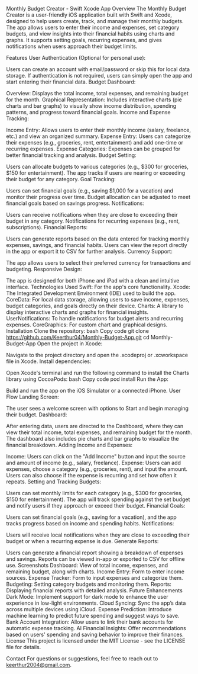 Monthly Budget Creator - Swift Xcode App
Overview
The Monthly Budget Creator is a user-friendly iOS application built with Swift and Xcode, designed to help users create, track, and manage their monthly budgets. The app allows users to enter their income and expenses, set category budgets, and view insights into their financial habits using charts and graphs. It supports setting goals, recurring expenses, and gives notifications when users approach their budget limits.

Features
User Authentication (Optional for personal use):

Users can create an account with email/password or skip this for local data storage.
If authentication is not required, users can simply open the app and start entering their financial data.
Budget Dashboard:

Overview: Displays the total income, total expenses, and remaining budget for the month.
Graphical Representation: Includes interactive charts (pie charts and bar graphs) to visually show income distribution, spending patterns, and progress toward financial goals.
Income and Expense Tracking:

Income Entry: Allows users to enter their monthly income (salary, freelance, etc.) and view an organized summary.
Expense Entry: Users can categorize their expenses (e.g., groceries, rent, entertainment) and add one-time or recurring expenses.
Expense Categories: Expenses can be grouped for better financial tracking and analysis.
Budget Setting:

Users can allocate budgets to various categories (e.g., $300 for groceries, $150 for entertainment).
The app tracks if users are nearing or exceeding their budget for any category.
Goal Tracking:

Users can set financial goals (e.g., saving $1,000 for a vacation) and monitor their progress over time.
Budget allocation can be adjusted to meet financial goals based on savings progress.
Notifications:

Users can receive notifications when they are close to exceeding their budget in any category.
Notifications for recurring expenses (e.g., rent, subscriptions).
Financial Reports:

Users can generate reports based on the data entered for tracking monthly expenses, savings, and financial habits.
Users can view the report directly in the app or export it to CSV for further analysis.
Currency Support:

The app allows users to select their preferred currency for transactions and budgeting.
Responsive Design:

The app is designed for both iPhone and iPad with a clean and intuitive interface.
Technologies Used
Swift: For the app's core functionality.
Xcode: The Integrated Development Environment (IDE) used to build the app.
CoreData: For local data storage, allowing users to save income, expenses, budget categories, and goals directly on their device.
Charts: A library to display interactive charts and graphs for financial insights.
UserNotifications: To handle notifications for budget alerts and recurring expenses.
CoreGraphics: For custom chart and graphical designs.
Installation
Clone the repository:
bash
Copy code
git clone https://github.com/Keerthur04/Monthly-Budget-App.git
cd Monthly-Budget-App
Open the project in Xcode:

Navigate to the project directory and open the .xcodeproj or .xcworkspace file in Xcode.
Install dependencies:

Open Xcode's terminal and run the following command to install the Charts library using CocoaPods:
bash
Copy code
pod install
Run the App:

Build and run the app on the iOS Simulator or a connected iPhone.
User Flow
Landing Screen:

The user sees a welcome screen with options to Start and begin managing their budget.
Dashboard:

After entering data, users are directed to the Dashboard, where they can view their total income, total expenses, and remaining budget for the month.
The dashboard also includes pie charts and bar graphs to visualize the financial breakdown.
Adding Income and Expenses:

Income: Users can click on the "Add Income" button and input the source and amount of income (e.g., salary, freelance).
Expense: Users can add expenses, choose a category (e.g., groceries, rent), and input the amount.
Users can also choose if the expense is recurring and set how often it repeats.
Setting and Tracking Budgets:

Users can set monthly limits for each category (e.g., $300 for groceries, $150 for entertainment).
The app will track spending against the set budget and notify users if they approach or exceed their budget.
Financial Goals:

Users can set financial goals (e.g., saving for a vacation), and the app tracks progress based on income and spending habits.
Notifications:

Users will receive local notifications when they are close to exceeding their budget or when a recurring expense is due.
Generate Reports:

Users can generate a financial report showing a breakdown of expenses and savings.
Reports can be viewed in-app or exported to CSV for offline use.
Screenshots
Dashboard: View of total income, expenses, and remaining budget, along with charts.
Income Entry: Form to enter income sources.
Expense Tracker: Form to input expenses and categorize them.
Budgeting: Setting category budgets and monitoring them.
Reports: Displaying financial reports with detailed analysis.
Future Enhancements
Dark Mode: Implement support for dark mode to enhance the user experience in low-light environments.
Cloud Syncing: Sync the app’s data across multiple devices using iCloud.
Expense Prediction: Introduce machine learning to predict future spending and suggest ways to save.
Bank Account Integration: Allow users to link their bank accounts for automatic expense tracking.
AI Financial Insights: Offer recommendations based on users' spending and saving behavior to improve their finances.
License
This project is licensed under the MIT License - see the LICENSE file for details.

Contact
For questions or suggestions, feel free to reach out to keerthur2004@gmail.com.
